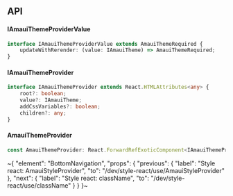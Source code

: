 

## API

#### IAmauiThemeProviderValue

```ts
interface IAmauiThemeProviderValue extends AmauiThemeRequired {
    updateWithRerender: (value: IAmauiTheme) => AmauiThemeRequired;
}
```

#### IAmauiThemeProvider

```ts
interface IAmauiThemeProvider extends React.HTMLAttributes<any> {
    root?: boolean;
    value?: IAmauiTheme;
    addCssVariables?: boolean;
    children?: any;
}
```

#### AmauiThemeProvider

```ts
const AmauiThemeProvider: React.ForwardRefExoticComponent<IAmauiThemeProvider & React.RefAttributes<unknown>>;
```


~{
  "element": "BottomNavigation",
  "props": {
    "previous": {
      "label": "Style react: AmauiStyleProvider",
      "to": "/dev/style-react/use/AmauiStyleProvider"
    },
    "next": {
      "label": "Style react: className",
      "to": "/dev/style-react/use/className"
    }
  }
}~
